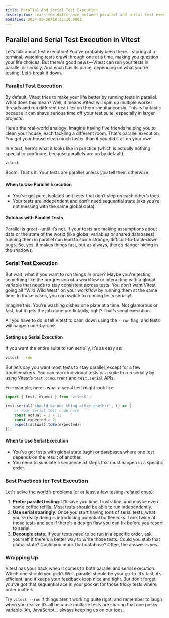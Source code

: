 ```yaml
---
title: Parallel And Serial Test Execution
description: Learn the difference between parallel and serial test execution.
modified: 2024-09-28T18:32:10.886Z
---
```


## Parallel and Serial Test Execution in Vitest

Let’s talk about test execution! You’ve probably been there… staring at a terminal, watching tests crawl through one at a time, making you question your life choices. But there's good news—Vitest can run your tests in parallel or serially. And each has its place, depending on what you're testing. Let’s break it down.

### Parallel Test Execution

By default, Vitest tries to make your life better by running tests in parallel. What does this mean? Well, it means Vitest will spin up multiple worker threads and run different test files on them simultaneously. This is fantastic because it can shave serious time off your test suite, especially in larger projects.

Here’s the real-world analogy: Imagine having five friends helping you to clean your house, each tackling a different room. That's parallel execution. You get your house clean much faster than if you did it all on your own.

In Vitest, here's what it looks like in practice (which is actually nothing special to configure, because parallels are on by default):

```bash
vitest
```

Boom. That's it. Your tests are parallel unless *you* tell them otherwise.

#### When to Use Parallel Execution

- You’ve got pure, isolated unit tests that don’t step on each other’s toes.
- Your tests are independent and don’t need sequential state (aka you’re not messing with the same global data).

#### Gotchas with Parallel Tests

Parallel is great—until it’s not. If your tests are making assumptions about data or the state of the world (like global variables or shared databases), running them in parallel can lead to some strange, difficult-to-track-down bugs. So, yes, it makes things fast, but as always, there’s danger hiding in the shadows.

### Serial Test Execution

But wait, what if you want to run things *in order*? Maybe you're testing something like the progression of a workflow or interacting with a global variable that needs to stay consistent across tests. You don’t want Vitest going all "Wild Wild West" on your workflow by running them at the same time. In those cases, you can switch to running tests serially!

Imagine this: You're washing dishes one plate at a time. Not glamorous or fast, but it gets the job done predictably, right? That’s serial execution.

All you have to do is tell Vitest to calm down using the `--run` flag, and tests will happen one-by-one.

#### Setting up Serial Execution

If you want the entire suite to run serially, it’s as easy as:

```bash
vitest --run
```

But let’s say you want most tests to stay parallel, except for a few troublemakers. You can mark individual tests or a suite to run serially by using Vitest’s `test.concurrent` and `test.serial` APIs.

For example, here’s what a serial test might look like:

```javascript
import { test, expect } from 'vitest';

test.serial('should do one thing after another', () => {
	// Your serial test code here
	const actual = 1 + 1;
	const expected = 2;
	expect(actual).toBe(expected);
});
```

#### When to Use Serial Execution

- You’ve got tests with global state (ugh) or databases where one test depends on the result of another.
- You need to simulate a sequence of steps that must happen in a specific order.

### Best Practices for Test Execution

Let's solve the world’s problems (or at least a few testing-related ones):

1. **Prefer parallel testing**: It’ll save you time, frustration, and maybe even some coffee refills. Most tests should be able to run independently.
2. **Use serial sparingly**: Once you start having tons of serial tests, what you’re really doing is introducing potential bottlenecks. Look twice at those tests and see if there's a design flaw you can fix before you resort to serial.
3. **Decouple state**: If your tests *need* to be run in a specific order, ask yourself if there's a better way to write those tests. Could you stub that global state? Could you mock that database? Often, the answer is yes.

### Wrapping Up

Vitest has your back when it comes to both parallel and serial execution. Which one should you pick? Well, parallel should be your go-to. It’s fast, it’s efficient, and it keeps your feedback loop nice and tight. But don’t forget you’ve got that sequential ace in your pocket for those tricky tests where order matters.

Try `vitest --run` if things aren’t working quite right, and remember to laugh when you realize it’s all because multiple tests are sharing that one pesky variable. Ah, JavaScript… always keeping us on our toes.
